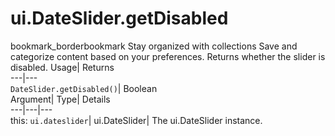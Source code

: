  
#  ui.DateSlider.getDisabled 
bookmark_borderbookmark Stay organized with collections  Save and categorize content based on your preferences. 
Returns whether the slider is disabled. 
Usage| Returns  
---|---  
`DateSlider.getDisabled()`| Boolean  
Argument| Type| Details  
---|---|---  
this: `ui.dateslider`| ui.DateSlider| The ui.DateSlider instance.  
